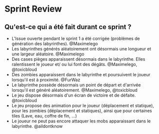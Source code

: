 # Sprint Review
## Qu'est-ce qui a été fait durant ce sprint ?
- L'Issue ouverte pendant le sprint 1 a été corrigée (problèmes de génération des labyrinthes). @Maximelego
- Les labyrinthes générés aléatoirement ont désormais une longueur et une largeur aléatoire. @Maximelego
- Des cases pièges apparaissent désormais dans le labyrinthe. Elles ralentissent le joueur et/ ou lui font des dégâts. @Maximelego,  @toxicbloud
- Des zombies apparaissent dans le labyrinthe et poursuivent le joueur lorsqu'il est à proximité. @FurWaz
- Le labyrinthe possède désormais un point de départ et d'arrivée lorsqu'il est généré aléatoirement. @Maximelego,  @toxicbloud
- Le jeu dispose désormais d'un écran de victoire et de défaite.  @toxicbloud
- Le jeu propose des animation pour le joueur (déplacement et statique), pour les zombies (déplacement et statiques), ainsi que pour certaines tiles (Lave, eau, coffre de fin, ...)
- Le joueur ne peut pas encore attaquer les mobs apparaissant dans le labyrinthe. @aildontknow